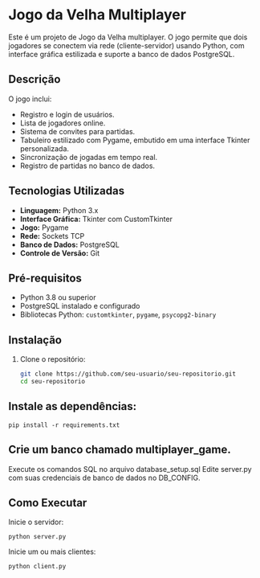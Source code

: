 # Jogo da Velha Multiplayer 

Este é um projeto de Jogo da Velha multiplayer. O jogo permite que dois jogadores se conectem via rede (cliente-servidor) usando Python, com interface gráfica estilizada e suporte a banco de dados PostgreSQL.

## Descrição
O jogo inclui:
- Registro e login de usuários.
- Lista de jogadores online.
- Sistema de convites para partidas.
- Tabuleiro estilizado com Pygame, embutido em uma interface Tkinter personalizada.
- Sincronização de jogadas em tempo real.
- Registro de partidas no banco de dados.

## Tecnologias Utilizadas
- **Linguagem:** Python 3.x
- **Interface Gráfica:** Tkinter com CustomTkinter
- **Jogo:** Pygame
- **Rede:** Sockets TCP
- **Banco de Dados:** PostgreSQL
- **Controle de Versão:** Git

## Pré-requisitos
- Python 3.8 ou superior
- PostgreSQL instalado e configurado
- Bibliotecas Python: `customtkinter`, `pygame`, `psycopg2-binary`

## Instalação
1. Clone o repositório:
   ```bash
   git clone https://github.com/seu-usuario/seu-repositorio.git
   cd seu-repositorio
   ```

## Instale as dependências:
```
pip install -r requirements.txt
```


## Crie um banco chamado multiplayer_game.

Execute os comandos SQL no arquivo database_setup.sql
Edite server.py com suas credenciais de banco de dados no DB_CONFIG.

## Como Executar

Inicie o servidor:
```
python server.py
```
Inicie um ou mais clientes:
```
python client.py
```
